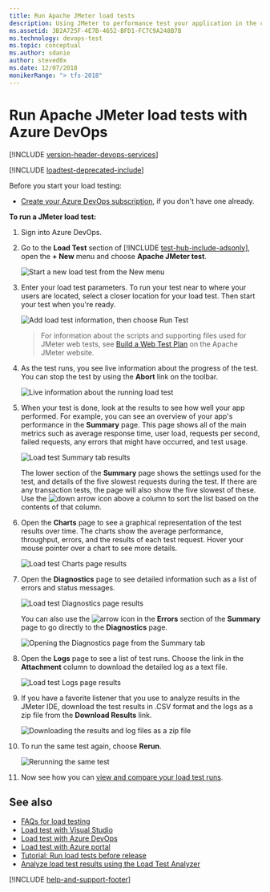 ```yaml
---
title: Run Apache JMeter load tests
description: Using JMeter to performance test your application in the cloud using the features of Azure DevOps and TFS
ms.assetid: 3B2A725F-4E7B-4652-BFD1-FC7C9A248B7B
ms.technology: devops-test
ms.topic: conceptual
ms.author: sdanie
author: steved0x
ms.date: 12/07/2018
monikerRange: "> tfs-2018"
---
```


# Run Apache JMeter load tests with Azure DevOps

[!INCLUDE [version-header-devops-services](../includes/version-header-devops-services.md)]

[!INCLUDE [loadtest-deprecated-include](../includes/loadtest-deprecated-include.md)]

Before you start your load testing:

- [Create your Azure DevOps subscription](https://visualstudio.microsoft.com/products/visual-studio-team-services-vs),
  if you don't have one already.

**To run a JMeter load test:**

1. Sign into Azure DevOps.

2. Go to the **Load Test** section of [!INCLUDE [test-hub-include-adsonly](../includes/test-hub-include-adsonly.md)], open the **+ New**
   menu and choose **Apache JMeter test**.

   ![Start a new load test from the New menu](media/get-started-jmeter-test/JMeterLoadTestVSO-new-menu-item.png)

3. Enter your load test parameters. To run your test near to where your users are located,
   select a closer location for your load test. Then start your test when you're ready.

   ![Add load test information, then choose Run Test](media/get-started-jmeter-test/JMeterLoadTestVSO-parameters.png)

   > For information about the scripts and supporting files used for JMeter
   > web tests, see [Build a Web Test Plan](https://jmeter.apache.org/usermanual/build-web-test-plan.html)
   > on the Apache JMeter website.

4. As the test runs, you see live information about the progress
   of the test. You can stop the test by using the **Abort** link on the
   toolbar.

   ![Live information about the running load test](media/get-started-jmeter-test/JMeterTestVSO-progress.png)

5. When your test is done, look at the results to see how
   well your app performed. For example, you can see an overview
   of your app's performance in the **Summary** page.
   This page shows all of the main metrics such as average response
   time, user load, requests per second, failed requests, any errors
   that might have occurred, and test usage.

   ![Load test Summary tab results](media/get-started-jmeter-test/JMeterLoadTestVSO-summary-tab.png)

   The lower section of the **Summary** page shows the settings used
   for the test, and details of the five slowest requests during the test.
   If there are any transaction tests, the page will also show the five slowest of these.
   Use the ![down arrow](media/shared/SimpleLoadTestVSO-sort-column.png)
   icon above a column to sort the list based on the contents of that column.

6. Open the **Charts** page to see a graphical representation of
   the test results over time. The charts show the average
   performance, throughput, errors, and the results of each test
   request. Hover your mouse pointer over a chart to
   see more details.

   ![Load test Charts page results](media/shared/LoadTestVSO-charts.png)

7. Open the **Diagnostics** page to see detailed information such as a list
   of errors and status messages.

   ![Load test Diagnostics page results](media/get-started-jmeter-test/JMeterLoadTestVSO-diagnostics-tab.png)

   You can also use the ![arrow](media/shared/SimpleLoadTestVSO-summary-errors-icon.png)
   icon in the **Errors** section of the **Summary** page to go directly to the
   **Diagnostics** page.

   ![Opening the Diagnostics page from the Summary tab](media/shared/SimpleLoadTestVSO-summary-errors-link.png)

8. Open the **Logs** page to see a list of test runs. Choose the link in
   the **Attachment** column to download the detailed log as a text file.

   ![Load test Logs page results](media/get-started-jmeter-test/JMeterLoadTestVSO-logs-tab.png)

9. If you have a favorite listener that you use to analyze results in
   the JMeter IDE, download the test results in .CSV format and the logs
   as a zip file from the **Download Results** link.

   ![Downloading the results and log files as a zip file](media/get-started-jmeter-test/JMeterLoadTestVSO-download-results.png)

10. To run the same test again, choose **Rerun**.

    ![Rerunning the same test](media/get-started-jmeter-test/JMeterLoadTestVSO-rerun-test.png)

11. Now see how you can [view and compare your load test runs](performance-reports.md).

## See also

- [FAQs for load testing](reference-qa.md#jmeter-tests)
- [Load test with Visual Studio](getting-started-with-performance-testing.md)
- [Load test with Azure DevOps](get-started-simple-cloud-load-test.md)
- [Load test with Azure portal](app-service-web-app-performance-test.md)
- [Tutorial: Run load tests before release](run-performance-tests-app-before-release.md)
- [Analyze load test results using the Load Test Analyzer](/visualstudio/test/analyze-load-test-results-using-the-load-test-analyzer)

[!INCLUDE [help-and-support-footer](../includes/help-and-support-footer.md)]
